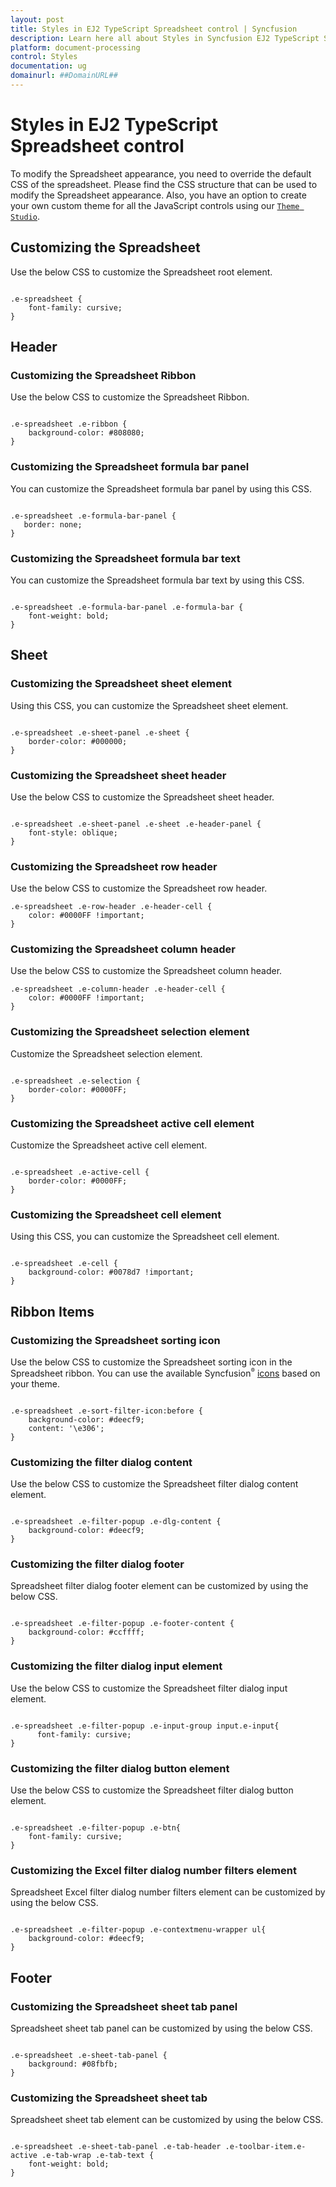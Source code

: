 ```yaml
---
layout: post
title: Styles in EJ2 TypeScript Spreadsheet control | Syncfusion
description: Learn here all about Styles in Syncfusion EJ2 TypeScript Spreadsheet control of Syncfusion Essential JS 2 and more.
platform: document-processing
control: Styles 
documentation: ug
domainurl: ##DomainURL##
---
```


# Styles in EJ2 TypeScript Spreadsheet control

To modify the Spreadsheet appearance, you need to override the default CSS of the spreadsheet. Please find the CSS structure that can be used to modify the Spreadsheet appearance. Also, you have an option to create your own custom theme for all the JavaScript controls using our [`Theme Studio`](https://ej2.syncfusion.com/themestudio/?theme=material).

## Customizing the Spreadsheet

Use the below CSS to customize the Spreadsheet root element.

```

.e-spreadsheet {
    font-family: cursive;
}

```

## Header

### Customizing the Spreadsheet Ribbon

Use the below CSS to customize the Spreadsheet Ribbon.

```

.e-spreadsheet .e-ribbon {
    background-color: #808080;
}

```

### Customizing the Spreadsheet formula bar panel

You can customize the Spreadsheet formula bar panel by using this CSS.

```

.e-spreadsheet .e-formula-bar-panel {
   border: none;
}

```

### Customizing the Spreadsheet formula bar text

You can customize the Spreadsheet formula bar text by using this CSS.

```

.e-spreadsheet .e-formula-bar-panel .e-formula-bar {
    font-weight: bold;
}

```

## Sheet

### Customizing the Spreadsheet sheet element

Using this CSS, you can customize the Spreadsheet sheet element.

```

.e-spreadsheet .e-sheet-panel .e-sheet {
    border-color: #000000;
}

```

### Customizing the Spreadsheet sheet header

Use the below CSS to customize the Spreadsheet sheet header.

```

.e-spreadsheet .e-sheet-panel .e-sheet .e-header-panel {
    font-style: oblique;
}

```

### Customizing the Spreadsheet row header

Use the below CSS to customize the Spreadsheet row header.

```
.e-spreadsheet .e-row-header .e-header-cell {
    color: #0000FF !important;
}

```

### Customizing the Spreadsheet column header

Use the below CSS to customize the Spreadsheet column header.

```
.e-spreadsheet .e-column-header .e-header-cell {
    color: #0000FF !important;
}

```

### Customizing the Spreadsheet selection element

Customize the Spreadsheet selection element.

```

.e-spreadsheet .e-selection {
    border-color: #0000FF;
}

```

### Customizing the Spreadsheet active cell element

Customize the Spreadsheet active cell element.

```

.e-spreadsheet .e-active-cell {
    border-color: #0000FF;
}

```

### Customizing the Spreadsheet cell element

Using this CSS, you can customize the Spreadsheet cell element.

```

.e-spreadsheet .e-cell {
    background-color: #0078d7 !important;
}

```

## Ribbon Items

### Customizing the Spreadsheet sorting icon

Use the below CSS to customize the Spreadsheet sorting icon in the Spreadsheet ribbon. You can use the available Syncfusion<sup style="font-size:70%">&reg;</sup> [icons](https://ej2.syncfusion.com/documentation/appearance/icons/#material) based on your theme.

```

.e-spreadsheet .e-sort-filter-icon:before {
    background-color: #deecf9;
    content: '\e306';
}

```

### Customizing the filter dialog content

Use the below CSS to customize the Spreadsheet filter dialog content element.

```

.e-spreadsheet .e-filter-popup .e-dlg-content {
    background-color: #deecf9;
}

```

### Customizing the filter dialog footer

Spreadsheet filter dialog footer element can be customized by using the below CSS.

```

.e-spreadsheet .e-filter-popup .e-footer-content {
    background-color: #ccffff;
}

```

### Customizing the filter dialog input element

Use the below CSS to customize the Spreadsheet filter dialog input element.

```

.e-spreadsheet .e-filter-popup .e-input-group input.e-input{
      font-family: cursive;
}

```

### Customizing the filter dialog button element

Use the below CSS to customize the Spreadsheet filter dialog button element.

```

.e-spreadsheet .e-filter-popup .e-btn{
    font-family: cursive;
}

```

### Customizing the Excel filter dialog number filters element

Spreadsheet Excel filter dialog number filters element can be customized by using the below CSS.

```

.e-spreadsheet .e-filter-popup .e-contextmenu-wrapper ul{
    background-color: #deecf9;
}

```

## Footer

### Customizing the Spreadsheet sheet tab panel

Spreadsheet sheet tab panel can be customized by using the below CSS.

```

.e-spreadsheet .e-sheet-tab-panel {
    background: #08fbfb;
}

```

### Customizing the Spreadsheet sheet tab

Spreadsheet sheet tab element can be customized by using the below CSS.

```

.e-spreadsheet .e-sheet-tab-panel .e-tab-header .e-toolbar-item.e-active .e-tab-wrap .e-tab-text {
    font-weight: bold;
}

```